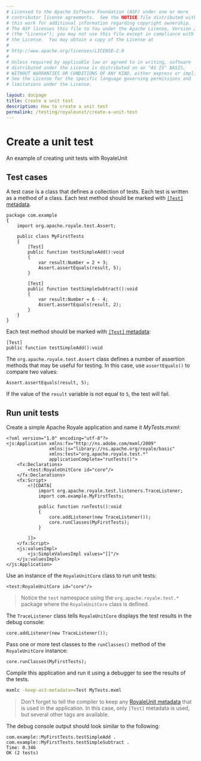 ```yaml
---
# Licensed to the Apache Software Foundation (ASF) under one or more
# contributor license agreements.  See the NOTICE file distributed with
# this work for additional information regarding copyright ownership.
# The ASF licenses this file to You under the Apache License, Version 2.0
# (the "License"); you may not use this file except in compliance with
# the License.  You may obtain a copy of the License at
# 
# http://www.apache.org/licenses/LICENSE-2.0
# 
# Unless required by applicable law or agreed to in writing, software
# distributed under the License is distributed on an "AS IS" BASIS,
# WITHOUT WARRANTIES OR CONDITIONS OF ANY KIND, either express or implied.
# See the License for the specific language governing permissions and
# limitations under the License.

layout: docpage
title: Create a unit test
description: How to create a unit test
permalink: /testing/royaleunit/create-a-unit-test
---
```


# Create a unit test

An example of creating unit tests with RoyaleUnit

## Test cases

A test case is a class that defines a collection of tests. Each test is written as a method of a class. Each test method should be marked with [`[Test]` metadata](testing/royaleunit/metadata#test).

```as3
package com.example
{
	import org.apache.royale.test.Assert;

	public class MyFirstTests
	{
		[Test]
		public function testSimpleAdd():void
		{
			var result:Number = 2 + 3;
			Assert.assertEquals(result, 5);
		}
		
		[Test]
		public function testSimpleSubtract():void
		{
			var result:Number = 6 - 4;
			Assert.assertEquals(result, 2);
		}
	}
}
```

Each test method should be marked with [`[Test]` metadata](testing/royaleunit/metadata#test):

```as3
[Test]
public function testSimpleAdd():void
```

The `org.apache.royale.test.Assert` class defines a number of assertion methods that may be useful for testing. In this case, use `assertEquals()` to compare two values:

```as3
Assert.assertEquals(result, 5);
```

If the value of the `result` variable is not equal to `5`, the test will fail.

## Run unit tests

Create a simple Apache Royale application and name it *MyTests.mxml*:

```mxml
<?xml version="1.0" encoding="utf-8"?>
<js:Application xmlns:fx="http://ns.adobe.com/mxml/2009"
				xmlns:js="library://ns.apache.org/royale/basic" 
				xmlns:test="org.apache.royale.test.*" 
				applicationComplete="runTests()">
	<fx:Declarations>
		<test:RoyaleUnitCore id="core"/>
	</fx:Declarations>
	<fx:Script>
		<![CDATA[
			import org.apache.royale.test.listeners.TraceListener;
			import com.example.MyFirstTests;
			
			public function runTests():void
			{
				core.addListener(new TraceListener());
				core.runClasses(MyFirstTests);
			}
			
		]]>
	</fx:Script>
	<js:valuesImpl>
		<js:SimpleValuesImpl values="[]"/>
	</js:valuesImpl>
</js:Application>
```

Use an instance of the `RoyaleUnitCore` class to run unit tests:

```mxml
<test:RoyaleUnitCore id="core"/>
```

> Notice the `test` namespace using the `org.apache.royale.test.*` package where the `RoyaleUnitCore` class is defined.

The `TraceListener` class tells `RoyaleUnitCore` displays the test results in the debug console:

```as3
core.addListener(new TraceListener());
```

Pass one or more test classes to the `runClasses()` method of the `RoyaleUnitCore` instance:

```as3
core.runClasses(MyFirstTests);
```

Compile this application and run it using a debugger to see the results of the tests.

```sh
mxmlc -keep-as3-metadata+=Test MyTests.mxml
```

> Don't forget to tell the compiler to keep any [RoyaleUnit metadata](testing/royaleunit/metadata) that is used in the application. In this case, only `[Test]` metadata is used, but several other tags are available.

The debug console output should look similar to the following:

```
com.example::MyFirstTests.testSimpleAdd .
com.example::MyFirstTests.testSimpleSubtract .
Time: 0.346
OK (2 tests)
```